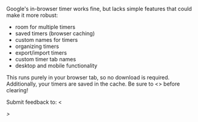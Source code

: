 Google's in-browser timer works fine, but lacks simple features that could make it more robust:

- room for multiple timers
- saved timers (browser caching)
- custom names for timers
- organizing timers
- export/import timers
- custom timer tab names
- desktop and mobile functionality

This runs purely in your browser tab, so no download is required. Additionally, your timers are saved in the cache. Be sure to <<export them>> before clearing!

Submit feedback to: <<address>>
